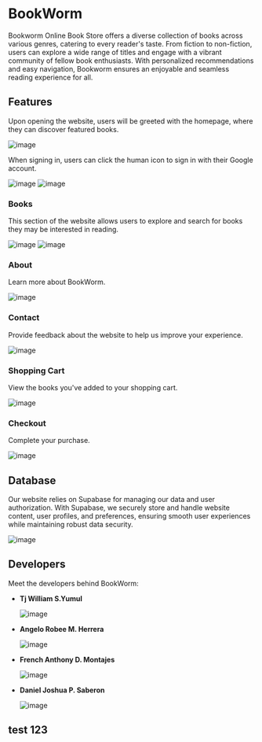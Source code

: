 # BookWorm

Bookworm Online Book Store offers a diverse collection of books across various genres, catering to every reader's taste. From fiction to non-fiction, users can explore a wide range of titles and engage with a vibrant community of fellow book enthusiasts. With personalized recommendations and easy navigation, Bookworm ensures an enjoyable and seamless reading experience for all.

## Features

Upon opening the website, users will be greeted with the homepage, where they can discover featured books.

![image](https://github.com/frenchMontajes/2BSCS-1_Herrera_Montajes_Saberon_Yumul/assets/130640700/fc23d4db-d249-436f-8c1d-43098d619135)

When signing in, users can click the human icon to sign in with their Google account.

![image](https://github.com/frenchMontajes/2BSCS-1_Herrera_Montajes_Saberon_Yumul/assets/130640700/a634c5f9-bb2b-4b6a-aea0-c6071510c9a0)
![image](https://github.com/frenchMontajes/2BSCS-1_Herrera_Montajes_Saberon_Yumul/assets/130640700/825d65d4-1a47-49ae-8bee-93090a905f43)

### Books

This section of the website allows users to explore and search for books they may be interested in reading.

![image](https://github.com/frenchMontajes/2BSCS-1_Herrera_Montajes_Saberon_Yumul/assets/130640700/74983ae6-c121-4013-b53f-bfdc208abf5e)
![image](https://github.com/frenchMontajes/2BSCS-1_Herrera_Montajes_Saberon_Yumul/assets/130640700/cfc8a3df-c4dd-45d4-a85e-bcac3d4035d5)

### About

Learn more about BookWorm.

![image](https://github.com/frenchMontajes/2BSCS-1_Herrera_Montajes_Saberon_Yumul/assets/130640700/fa5af74d-43c6-4466-8ebe-365789a42b7e)

### Contact

Provide feedback about the website to help us improve your experience.

![image](https://github.com/frenchMontajes/2BSCS-1_Herrera_Montajes_Saberon_Yumul/assets/130640700/361b57ed-a6db-4d5c-8b3f-589fa4d33808)

### Shopping Cart

View the books you've added to your shopping cart.

![image](https://github.com/frenchMontajes/2BSCS-1_Herrera_Montajes_Saberon_Yumul/assets/130640700/ea89d132-a55b-4895-b167-ed097503936f)

### Checkout

Complete your purchase.

![image](https://github.com/frenchMontajes/2BSCS-1_Herrera_Montajes_Saberon_Yumul/assets/130640700/d319be67-c6d8-4a28-9dd7-2057804f4c51)

## Database

Our website relies on Supabase for managing our data and user authorization. With Supabase, we securely store and handle website content, user profiles, and preferences, ensuring smooth user experiences while maintaining robust data security.

![image](https://github.com/frenchMontajes/2BSCS-1_Herrera_Montajes_Saberon_Yumul/assets/130640700/4e419f82-e832-4fe2-90b7-ff3a7db82469)

## Developers

Meet the developers behind BookWorm:

- **Tj William S.Yumul**
  
  ![image](https://github.com/frenchMontajes/2BSCS-1_Herrera_Montajes_Saberon_Yumul/assets/130640700/6b9573f7-00a7-49cf-8068-28ca5fbd958b)

- **Angelo Robee M. Herrera**
  
  ![image](https://github.com/frenchMontajes/2BSCS-1_Herrera_Montajes_Saberon_Yumul/assets/130640700/55c7b940-08c3-4534-996e-c1e6c10d76a7)

- **French Anthony D. Montajes**
  
  ![image](https://github.com/frenchMontajes/2BSCS-1_Herrera_Montajes_Saberon_Yumul/assets/130640700/f2656bc3-f66f-4951-a6e2-80136eb9ddbe)

- **Daniel Joshua P. Saberon**
  
  ![image](https://github.com/frenchMontajes/2BSCS-1_Herrera_Montajes_Saberon_Yumul/assets/130640700/6c7c8ef5-492c-46c5-85f6-bf735629b597)


## test 123